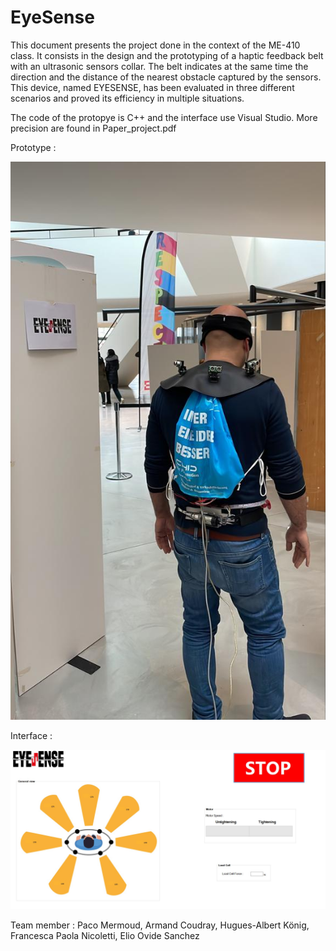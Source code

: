 # EyeSense
This document presents the project done in the context of the ME-410 class. It consists in the design and the prototyping of a haptic feedback belt with an ultrasonic sensors collar. The belt indicates at the same time the direction and the distance of the nearest obstacle captured by the sensors. This device, named EYESENSE, has been evaluated in three different scenarios and proved its efficiency in multiple situations.

The code of the protopye is C++ and the interface use Visual Studio. More precision are found in Paper_project.pdf

Prototype : 

![prototype](image/prototype.jpeg)

Interface :

![interface](image/interface.jpeg)

Team member : 
Paco Mermoud, 
Armand Coudray, 
Hugues-Albert König, 
Francesca Paola Nicoletti, 
Elio Ovide Sanchez
